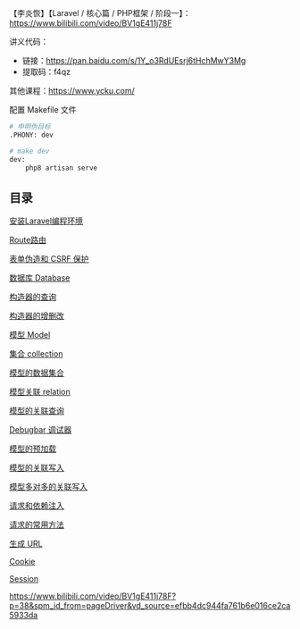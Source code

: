 
【李炎恢】【Laravel / 核心篇 / PHP框架 / 阶段一】： https://www.bilibili.com/video/BV1gE411j78F

讲义代码：
- 链接：https://pan.baidu.com/s/1Y_o3RdUEsrj6tHchMwY3Mg 
- 提取码：f4qz

其他课程：https://www.ycku.com/

配置 Makefile 文件

```bash
# 申明伪目标
.PHONY: dev

# make dev
dev:
	php8 artisan serve
```

## 目录

[安装Laravel编程环境](blog/laravel/install-php.md)

[Route路由](/blog/laravel/route.md)

[表单伪造和 CSRF 保护](blog/laravel/csrf.md)

[数据库 Database](blog/laravel/database.md)

[构造器的查询](blog/laravel/sql-builder.md)

[构造器的增删改](blog/laravel/sql-builder-modify.md)

[模型 Model](blog/laravel/model.md)

[集合 collection](/blog/laravel/collection.md)

[模型的数据集合](/blog/laravel/model-collection.md)

[模型关联 relation](/blog/laravel/model-relation.md)

[模型的关联查询](/blog/laravel/model-relation-query.md)

[Debugbar 调试器](/blog/laravel/debugbar.md)

[模型的预加载](/blog/laravel/model-preload.md)

[模型的关联写入](/blog/laravel/model-relation-write.md)

[模型多对多的关联写入](/blog/laravel/model-relation-write2.md)

[请求和依赖注入](/blog/laravel/request.md)

[请求的常用方法](/blog/laravel/request-method.md)

[生成 URL](/blog/laravel/url.md)

[Cookie](/blog/laravel/cookie.md)

[Session](/blog/laravel/session.md)


https://www.bilibili.com/video/BV1gE411j78F?p=38&spm_id_from=pageDriver&vd_source=efbb4dc944fa761b6e016ce2ca5933da